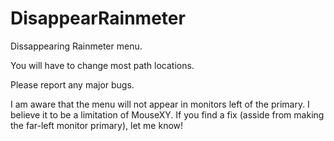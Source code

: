# DisappearRainmeter
Dissappearing Rainmeter menu.

You will have to change most path locations.

Please report any major bugs.

I am aware that the menu will not appear in monitors left of the primary. I believe it to be a limitation of MouseXY. If you find a fix (asside from making the far-left monitor primary), let me know!
